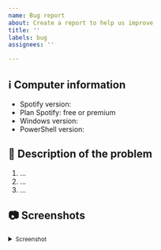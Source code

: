 ```yaml
---
name: Bug report
about: Create a report to help us improve
title: ''
labels: bug
assignees: ''

---
```


## ℹ Computer information

- Spotify version:
- Plan Spotify: free or premium 
- Windows version: 
- PowerShell version:

## 📝 Description of the problem

1. …
2. …
3. …

## 📷 Screenshots

<details>
<summary><small>Screenshot</small></summary><p>

![test_screen](https://user-images.githubusercontent.com/62529699/149568115-36120440-1799-4b1b-80d5-06df10da5ec4.png)

</small></summary><p>

</details>
